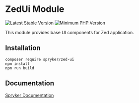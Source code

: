 # ZedUi Module
[![Latest Stable Version](https://poser.pugx.org/spryker/zed-ui/v/stable.svg)](https://packagist.org/packages/spryker/zed-ui)
[![Minimum PHP Version](https://img.shields.io/badge/php-%3E%3D%207.4-8892BF.svg)](https://php.net/)

This module provides base UI components for Zed application.

## Installation

```
composer require spryker/zed-ui
npm install
npm run build
```

## Documentation

[Spryker Documentation](https://documentation.spryker.com/module_guide/overview.htm)
